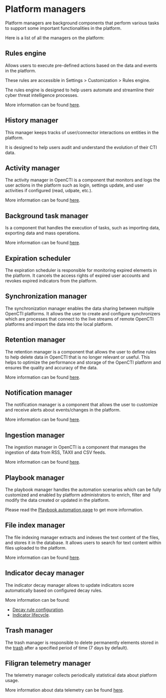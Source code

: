 # Platform managers

Platform managers are background components that perform various tasks to support some important functionalities in the platform.

Here is a list of all the managers on the platform:

## Rules engine

Allows users to execute pre-defined actions based on the data and events in the platform.

These rules are accessible in Settings > Customization > Rules engine.

The rules engine is designed to help users automate and streamline their cyber threat intelligence processes.

More information can be found [here](../administration/reasoning.md).

## History manager

This manager keeps tracks of user/connector interactions on entities in the platform.

It is designed to help users audit and understand the evolution of their CTI data.

## Activity manager

The activity manager in OpenCTI is a component that monitors and logs the user actions in the platform such as login, settings update, and user activities if configured (read, udpate, etc.).

More information can be found [here](../administration/audit/overview.md).

## Background task manager

Is a component that handles the execution of tasks, such as importing data, exporting data and mass operations.

More information can be found [here](../usage/background-tasks.md).

## Expiration scheduler

The expiration scheduler is responsible for monitoring expired elements in the platform.
It cancels the access rights of expired user accounts and revokes expired indicators from the platform.

## Synchronization manager

The synchronization manager enables the data sharing between multiple OpenCTI platforms. 
It allows the user to create and configure synchronizers which are processes that connect to the live streams of remote OpenCTI platforms and import the data into the local platform. 

## Retention manager

The retention manager is a component that allows the user to define rules to help delete data in OpenCTI that is no longer relevant or useful. This helps to optimize the performance and storage of the OpenCTI platform and ensures the quality and accuracy of the data.

More information can be found [here](../administration/retentions.md).

## Notification manager

The notification manager is a component that allows the user to customize and receive alerts about events/changes in the platform.

More information can be found [here](../usage/notifications.md).

## Ingestion manager

The ingestion manager in OpenCTI is a component that manages the ingestion of data from RSS, TAXII and CSV feeds.

More information can be found [here](../usage/import-automated.md).

## Playbook manager

The playbook manager handles the automation scenarios which can be fully customized and enabled by platform administrators to enrich, filter and modify the data created or updated in the platform.

Please read the [Playbook automation page](../usage/automation.md) to get more information.

## File index manager

The file indexing manager extracts and indexes the text content of the files, and stores it in the database.
It allows users to search for text content within files uploaded to the platform.

More information can be found [here](../administration/file-indexing.md).

## Indicator decay manager

The indicator decay manager allows to update indicators score automatically based on configured decay rules.

More information can be found:
- [Decay rule configuration](../administration/decay-rules.md).
- [Indicator lifecycle](../usage/indicators-lifecycle.md).

## Trash manager

The trash manager is responsible to delete permanently elements stored in the [trash](../usage/delete-restore.md) after a specified period of time (7 days by default).

## Filigran telemetry manager

The telemetry manager collects periodically statistical data about platform usage.

More information about data telemetry can be found [here](../reference/usage-telemetry.md).